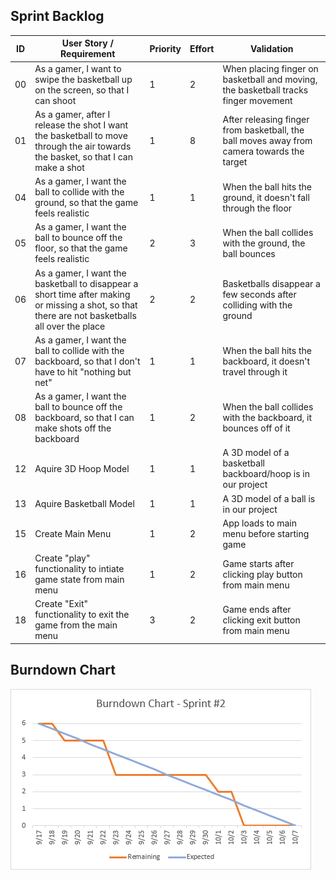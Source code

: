 ## Sprint Backlog

| ID  | User Story / Requirement                                                                                                                         | Priority | Effort | Validation                                                                                 |
| --- | ------------------------------------------------------------------------------------------------------------------------------------------------ | -------- | ------ | ------------------------------------------------------------------------------------------ |
| 00  | As a gamer, I want to swipe the basketball up on the screen, so that I can shoot                                                                 | 1        | 2      | When placing finger on basketball and moving, the basketball tracks finger movement        |
| 01  | As a gamer, after I release the shot I want the basketball to move through the air towards the basket, so that I can make a shot                 | 1        | 8      | After releasing finger from basketball, the ball moves away from camera towards the target |
| 04  | As a gamer, I want the ball to collide with the ground, so that the game feels realistic                                                         | 1        | 1      | When the ball hits the ground, it doesn't fall through the floor                                 | DONE        |
| 05  | As a gamer, I want the ball to bounce off the floor, so that the game feels realistic                                                            | 2        | 3      | When the ball collides with the ground, the ball bounces                                   |
| 06  | As a gamer, I want the basketball to disappear a short time after making or missing a shot, so that there are not basketballs all over the place | 2        | 2      | Basketballs disappear a few seconds after colliding with the ground                        |
| 07  | As a gamer, I want the ball to collide with the backboard, so that I don't have to hit "nothing but net"                                         | 1        | 1      | When the ball hits the backboard, it doesn't travel through it                             |
| 08  | As a gamer, I want the ball to bounce off the backboard, so that I can make shots off the backboard                                              | 1        | 2      | When the ball collides with the backboard, it bounces off of it                            |
| 12  | Aquire 3D Hoop Model                                                                                                                             | 1        | 1      | A 3D model of a basketball backboard/hoop is in our project                                |
| 13  | Aquire Basketball Model                                                                                                                          | 1        | 1      | A 3D model of a ball is in our project                                                           | DONE        |
| 15  | Create Main Menu                                                                                                                                 | 1        | 2      | App loads to main menu before starting game                                                |
| 16  | Create "play" functionality to intiate game state from main menu                                                                                 | 1        | 2      | Game starts after clicking play button from main menu                                            | DONE     |
| 18  | Create "Exit" functionality to exit the game from the main menu                                                                                     | 3        | 2      | Game ends after clicking exit button from main menu                       | DONE     |

## Burndown Chart

![Burndown Chart](/Sprint_2/images/Burndown.png 'Burndown Chart')
